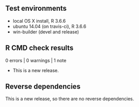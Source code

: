 ## Test environments
* local OS X install, R 3.6.6
* ubuntu 14.04 (on travis-ci), R 3.6.6
* win-builder (devel and release)

## R CMD check results

0 errors | 0 warnings | 1 note

* This is a new release.

## Reverse dependencies

This is a new release, so there are no reverse dependencies.
